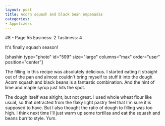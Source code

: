 ```yaml
---
layout: post
title: Acorn squash and black bean empanadas
categories:
- Appetizers
---
```


#8 - Page 55
Easiness: 2
Tastiness: 4

It's finally squash season!

[shashin type="photo" id="599" size="large" columns="max" order="user" position="center"]

The filling in this recipe was absolutely delicious. I started eating it straight out of the pan and almost couldn't bring myself to stuff it into the dough. Acorn squash and black beans is a fantastic combination. And the hint of lime and maple syrup just hits the spot.

The dough itself was alright, but not great. I used whole wheat flour like usual, so that detracted from the flaky light pastry feel that I'm sure it is supposed to have. But I also thought the ratio of dough to filling was too high. I think next time I'll just warm up some tortillas and eat the squash and beans burrito style. Yum.
